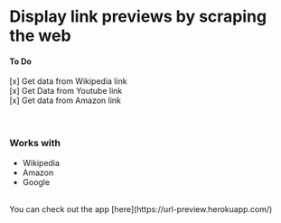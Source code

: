 # Display link previews by scraping the web

#### To Do

[x] Get data from Wikipedia link<br />
[x] Get Data from Youtube link<br />
[x] Get data from Amazon link<br />
<br />
<br />

<h3>Works with</h3>
<ul>
<li>Wikipedia</li>
<li>Amazon</li>
<li>Google</li>
</ul>
<br />
You can check out the app [here](https://url-preview.herokuapp.com/)
